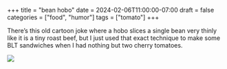 +++
title = "bean hobo"
date = 2024-02-06T11:00:00-07:00
draft = false
categories = ["food", "humor"]
tags = ["tomato"]
+++

There’s this old cartoon joke where a hobo slices a single bean very thinly like it is a tiny roast beef, but I just used that exact technique to make some BLT sandwiches when I had nothing but two cherry tomatoes.

![](./bean.png)